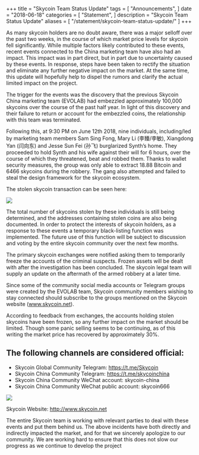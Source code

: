 +++
title = "Skycoin Team Status Update"
tags = [ "Announcements", ]
date = "2018-06-18"
categories = [
     "Statement",
]
description = "Skycoin Team Status Update"
aliases = [
	"/statement/skycoin-team-status-update/"
]
+++

As many skycoin holders are no doubt aware, there was a major selloff over the past two weeks, in the course of which market price levels for skycoin fell significantly. While multiple factors likely contributed to these events, recent events connected to the China marketing team have also had an impact. This impact was in part direct, but in part due to uncertainty caused by these events. In response, steps have been taken to rectify the situation and eliminate any further negative impact on the market. At the same time, this update will hopefully help to dispel the rumors and clarify the actual limited impact on the project.

The trigger for the events was the discovery that the previous Skycoin China marketing team (EVOLAB) had embezzled approximately 100,000 skycoins over the course of the past half year. In light of this discovery and their failure to return or account for the embezzled coins, the relationship with this team was terminated.

Following this, at 9:30 PM on June 12th 2018, nine individuals, including/led by marketing team members Sam Sing Fong, Mary Li (李臻/李敏), Xiangdong Yan (闫向东) and Jesse Sun Fei (孙飞) burglarized Synth’s home. They proceeded to hold Synth and his wife against their will for 6 hours, over the course of which they threatened, beat and robbed them. Thanks to wallet security measures, the group was only able to extract 18.88 Bitcoin and 6466 skycoins during the robbery. The gang also attempted and failed to steal the design framework for the skycoin ecosystem.

The stolen skycoin transaction can be seen here:

![](/img/skycoin-transaction.jpg)

The total number of skycoins stolen by these individuals is still being determined, and the addresses containing stolen coins are also being documented. In order to protect the interests of skycoin holders, as a response to these events a temporary black-listing function was implemented. The future use of this function will be subject to discussion and voting by the entire skycoin community over the next few months.

The primary skycoin exchanges were notified asking them to temporarily freeze the accounts of the criminal suspects. Frozen assets will be dealt with after the investigation has been concluded. The skycoin legal team will supply an update on the aftermath of the armed robbery at a later time.

Since some of the community social media accounts or Telegram groups were created by the EVOLAB team, Skycoin community members wishing to stay connected should subscribe to the groups mentioned on the Skycoin website (www.skycoin.net).

According to feedback from exchanges, the accounts holding stolen skycoins have been frozen, so any further impact on the market should be limited. Though some panic selling seems to be continuing, as of this writing the market price has recovered by approximately 30%.


## The following channels are considered official:

- Skycoin Global Community Telegram: https://t.me/Skycoin
- Skycoin China Community Telegram: https://t.me/skycoinchina
- Skycoin China Community WeChat account: skycoin-china
- Skycoin China Community WeChat public account: skycoin666

![](/img/skycoin-website.jpg)

Skycoin Website: http://www.skycoin.net

The entire Skycoin team is working with relevant parties to deal with these events and put them behind us. The above incidents have both directly and indirectly impacted the market, and for that we sincerely apologize to our community. We are working hard to ensure that this does not slow our progress as we continue to develop the project
